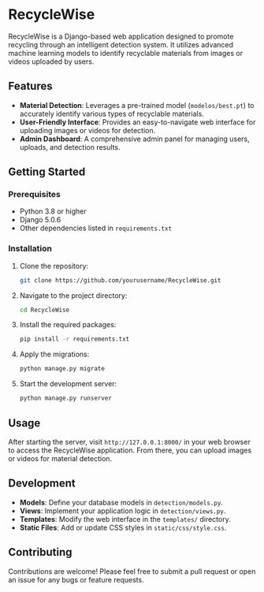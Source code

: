 # RecycleWise

RecycleWise is a Django-based web application designed to promote recycling through an intelligent detection system. It utilizes advanced machine learning models to identify recyclable materials from images or videos uploaded by users.

## Features

- **Material Detection**: Leverages a pre-trained model (`modelos/best.pt`) to accurately identify various types of recyclable materials.
- **User-Friendly Interface**: Provides an easy-to-navigate web interface for uploading images or videos for detection.
- **Admin Dashboard**: A comprehensive admin panel for managing users, uploads, and detection results.

## Getting Started

### Prerequisites

- Python 3.8 or higher
- Django 5.0.6
- Other dependencies listed in `requirements.txt`

### Installation

1. Clone the repository:
   ```sh
   git clone https://github.com/yourusername/RecycleWise.git
   ```
2. Navigate to the project directory:
   ```sh
   cd RecycleWise
   ```
3. Install the required packages:
   ```sh
   pip install -r requirements.txt
   ```
4. Apply the migrations:
   ```sh
   python manage.py migrate
   ```
5. Start the development server:
   ```sh
   python manage.py runserver
   ```

## Usage

After starting the server, visit `http://127.0.0.1:8000/` in your web browser to access the RecycleWise application. From there, you can upload images or videos for material detection.

## Development

- **Models**: Define your database models in `detection/models.py`.
- **Views**: Implement your application logic in `detection/views.py`.
- **Templates**: Modify the web interface in the `templates/` directory.
- **Static Files**: Add or update CSS styles in `static/css/style.css`.

## Contributing

Contributions are welcome! Please feel free to submit a pull request or open an issue for any bugs or feature requests.
